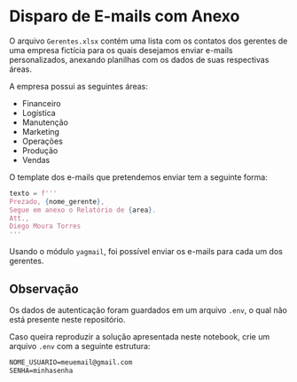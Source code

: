 # Disparo de E-mails com Anexo

O arquivo `Gerentes.xlsx` contém uma lista com os contatos dos gerentes de uma empresa fictícia para os quais desejamos enviar e-mails personalizados, anexando planilhas com os dados de suas respectivas áreas.

A empresa possui as seguintes áreas:

- Financeiro
- Logística
- Manutenção
- Marketing
- Operações
- Produção
- Vendas

O template dos e-mails que pretendemos enviar tem a seguinte forma:

```python
texto = f'''
Prezado, {nome_gerente},
Segue em anexo o Relatório de {area}.
Att.,
Diego Moura Torres
'''
```

Usando o módulo `yagmail`, foi possível enviar os e-mails para cada um dos gerentes.

## Observação

Os dados de autenticação foram guardados em um arquivo `.env`, o qual não está presente neste repositório.

Caso queira reproduzir a solução apresentada neste notebook, crie um arquivo `.env` com a seguinte estrutura:

```txt
NOME_USUARIO=meuemail@gmail.com
SENHA=minhasenha
```
